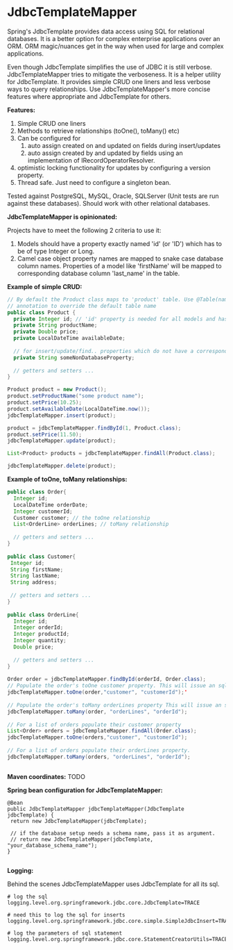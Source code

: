 # JdbcTemplateMapper #

Spring's JdbcTemplate provides data access using SQL for relational databases. It is a better option for complex enterprise applications over an ORM. ORM magic/nuances get in the way when used for large and complex applications. 

Even though JdbcTemplate simplifies the use of JDBC it is still verbose. JdbcTemplateMapper tries to mitigate the verboseness. It is a helper utility for JdbcTemplate. It provides simple CRUD one liners and less verbose ways to query relationships. Use JdbcTemplateMapper's more concise features where appropriate and JdbcTemplate for others.

**Features:** 
 1. Simple CRUD one liners
 2. Methods to retrieve relationships (toOne(), toMany() etc)
 3. Can be configured for
    1. auto assign created on and updated on fields during insert/updates
    2. auto assign created by and updated by fields using an implementation of IRecordOperatorResolver.
 4. optimistic locking functionality for updates by configuring a version property.
 5. Thread safe. Just need to configure a singleton bean.
 
Tested against PostgreSQL, MySQL, Oracle, SQLServer (Unit tests are run against these databases). Should work with other relational databases.

 **JdbcTemplateMapper is opinionated:**
  
 Projects have to meet the following 2 criteria to use it:
 
 1. Models should have a property exactly named 'id' (or 'ID') which has to be of type Integer or Long.
 2. Camel case object property names are mapped to snake case database column names. Properties of a model like 'firstName' will be mapped to corresponding database column 'last_name' in the table. 
 
 **Example of simple CRUD:** 
 
 ```java
 // By default the Product class maps to 'product' table. Use @Table(name="some_other_tablename") 
 // annotation to override the default table name
 public class Product { 
   private Integer id; // 'id' property is needed for all models and has to be of type Integer or Long
   private String productName;
   private Double price;
   private LocalDateTime availableDate;
    
   // for insert/update/find.. properties which do not have a corresponding snake case column in database table will be ignored
   private String someNonDatabaseProperty;
    
   // getters and setters ...
 }
 
 Product product = new Product();
 product.setProductName("some product name");
 product.setPrice(10.25);
 product.setAvailableDate(LocalDateTime.now());
 jdbcTemplateMapper.insert(product);

 product = jdbcTemplateMapper.findById(1, Product.class);
 product.setPrice(11.50); 
 jdbcTemplateMapper.update(product);
 
 List<Product> products = jdbcTemplateMapper.findAll(Product.class);
 
 jdbcTemplateMapper.delete(product);
 
 ```
 
 **Example of toOne, toMany relationships:**
 
 ```java
 public class Order{
   Integer id;
   LocalDateTime orderDate;
   Integer customerId; 
   Customer customer; // the toOne relationship
   List<OrderLine> orderLines; // toMany relationship
     
   // getters and setters ...
 }
    
 public class Customer{
  Integer id;
  String firstName;
  String lastName;
  String address;
      
  // getters and setters ...
 }
    
 public class OrderLine{
   Integer id;
   Integer orderId; 
   Integer productId;
   Integer quantity;
   Double price;
     
   // getters and setters ...
}
    
Order order = jdbcTemplateMapper.findById(orderId, Order.class);
// Populate the order's toOne customer property. This will issue an sql query
jdbcTemplateMapper.toOne(order,"customer", "customerId");'
   
// Populate the order's toMany orderLines property This will issue an sql query
jdbcTemplateMapper.toMany(order, "orderLines", "orderId");
   
// For a list of orders populate their customer property
List<Order> orders = jdbcTemplateMapper.findAll(Order.class);
jdbcTemplateMapper.toOne(orders,"customer", "customerId");
   
// For a list of orders populate their orderLines property. 
jdbcTemplateMapper.toMany(orders, "orderLines", "orderId");
   
 ```
 
 **Maven coordinates:** 
 TODO
 
 **Spring bean configuration for JdbcTemplateMapper:** 
 
 ```
@Bean
public JdbcTemplateMapper jdbcTemplateMapper(JdbcTemplate jdbcTemplate) {
  return new JdbcTemplateMapper(jdbcTemplate);
      
  // if the database setup needs a schema name, pass it as argument.
  // return new JdbcTemplateMapper(jdbcTemplate, "your_database_schema_name");  
}
  
  ```
  
**Logging:**
 
Behind the scenes JdbcTemplateMapper uses JdbcTemplate for all its sql.
 
 ```
 # log the sql
 logging.level.org.springframework.jdbc.core.JdbcTemplate=TRACE

 # need this to log the sql for inserts
 logging.level.org.springframework.jdbc.core.simple.SimpleJdbcInsert=TRACE

 # log the parameters of sql statement
 logging.level.org.springframework.jdbc.core.StatementCreatorUtils=TRACE
 
 ```